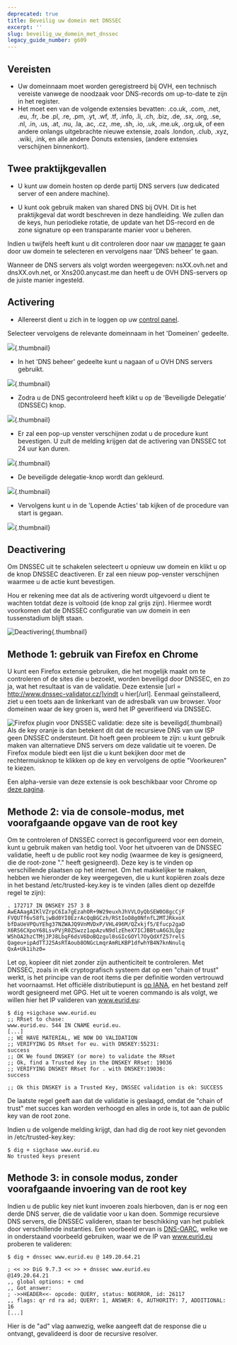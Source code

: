 ```yaml
---
deprecated: true
title: Beveilig uw domein met DNSSEC
excerpt: ''
slug: beveilig_uw_domein_met_dnssec
legacy_guide_number: g609
---
```



## Vereisten

- Uw domeinnaam moet worden geregistreerd bij OVH, een technisch vereiste vanwege de noodzaak voor DNS-records om up-to-date te zijn in het register.
- Het moet een van de volgende extensies bevatten: .co.uk, .com, .net, .eu, .fr, .be .pl, .re, .pm, .yt, .wf, .tf, .info, .li, .ch, .biz, .de, .sx, .org, .se, .nl, .in, .us, .at, .nu, .la, .ac, .cz, .me, .sh, .io, .uk, .me.uk, .org.uk, of een andere onlangs uitgebrachte nieuwe extensie, zoals .london, .club, .xyz, .wiki, .ink, en alle andere Donuts extensies, (andere extensies verschijnen binnenkort).




## Twee praktijkgevallen

- U kunt uw domein hosten op derde partij DNS servers (uw dedicated server of een andere machine). 

- U kunt ook gebruik maken van shared DNS bij OVH. Dit is het praktijkgeval dat wordt beschreven in deze handleiding. We zullen dan de keys, hun periodieke rotatie, de update van het DS-record en de zone signature op een transparante manier voor u beheren.


Indien u twijfels heeft kunt u dit controleren door naar uw [manager](https://www.ovh.com/manager/web) te gaan door uw domein te selecteren en vervolgens naar 'DNS beheer' te gaan. 

Wanneer de DNS servers als volgt worden weergegeven: 
nsXX.ovh.net and dnsXX.ovh.net, or Xns200.anycast.me dan heeft u de OVH DNS-servers op de juiste manier ingesteld.


## Activering

- Allereerst dient u zich in te loggen op uw [control panel](https://www.ovh.com/manager/web).


Selecteer vervolgens de relevante domeinnaam in het 'Domeinen' gedeelte.

![](images/img_2896.jpg){.thumbnail}

- In het 'DNS beheer' gedeelte kunt u nagaan of u OVH DNS servers gebruikt.



![](images/img_3966.jpg){.thumbnail}

- Zodra u de DNS gecontroleerd heeft klikt u op de 'Beveiligde Delegatie' (DNSSEC) knop.



![](images/img_3967.jpg){.thumbnail}

- Er zal een pop-up venster verschijnen zodat u de procedure kunt bevestigen. U zult de melding krijgen dat de activering van DNSSEC tot 24 uur kan duren.



![](images/img_2895.jpg){.thumbnail}

- De beveiligde delegatie-knop wordt dan gekleurd.



![](images/img_3968.jpg){.thumbnail}

- Vervolgens kunt u in de 'Lopende Acties' tab kijken of de procedure van start is gegaan.



![](images/img_3969.jpg){.thumbnail}


## Deactivering
Om DNSSEC uit te schakelen selecteert u opnieuw uw domein en klikt u op de knop  DNSSEC deactiveren. Er zal een nieuw pop-venster verschijnen waarmee u de actie kunt bevestigen.   

Hou er rekening mee dat als de activering wordt uitgevoerd u dient te wachten totdat deze is voltooid (de knop zal grijs zijn). Hiermee wordt voorkomen dat de DNSSEC configuratie van uw domein in een tussenstadium blijft staan.

![Deactivering](images/img_3970.jpg){.thumbnail}


## Methode 1: gebruik van Firefox en Chrome
U kunt een Firefox extensie gebruiken, die het mogelijk maakt om te controleren of de sites die u bezoekt, worden beveiligd door DNSSEC, en zo ja, wat het resultaat is van de validatie. Deze extensie [url = http://www.dnssec-validator.cz/]vindt u hier[/url]. Eenmaal geïnstalleerd, ziet u een toets aan de linkerkant van de adresbalk van uw browser. Voor domeinen waar de key groen is, werd het IP geverifieerd via DNSSEC.

![Firefox plugin voor DNSSEC validatie: deze site is beveiligd](images/img_119.jpg){.thumbnail}
Als de key oranje is dan betekent dit dat de recursieve DNS van uw ISP geen DNSSEC ondersteunt. Dit hoeft geen probleem te zijn: u kunt gebruik maken van alternatieve DNS servers om deze validatie uit te voeren. De Firefox module biedt een lijst die u kunt bekijken door met de rechtermuisknop te klikken op de key en vervolgens de optie "Voorkeuren" te kiezen.

Een alpha-versie van deze extensie is ook beschikbaar voor Chrome op [deze pagina](https://chrome.google.com/webstore/detail/hpmbmjbcmglolhjdcbicfdhmgmcoeknm).


## Methode 2: via de console-modus, met voorafgaande opgave van de root key
Om te controleren of DNSSEC correct is geconfigureerd voor een domein, kunt u gebruik maken van hetdig tool. Voor het uitvoeren van de DNSSEC validatie, heeft u de public root key nodig (waarmee de key is gesigneerd, die de root-zone "." heeft gesigneerd). Deze key is te vinden op verschillende plaatsen op het internet. Om het makkelijker te maken, hebben we hieronder de key weergegeven, die u kunt kopiëren zoals deze in het bestand /etc/trusted-key.key is te vinden (alles dient op dezelfde regel te zijn):


```
. 172717 IN DNSKEY 257 3 8 AwEAAagAIKlVZrpC6Ia7gEzahOR+9W29euxhJhVVLOyQbSEW0O8gcCjF
FVQUTf6v58fLjwBd0YI0EzrAcQqBGCzh/RStIoO8g0NfnfL2MTJRkxoX
bfDaUeVPQuYEhg37NZWAJQ9VnMVDxP/VHL496M/QZxkjf5/Efucp2gaD
X6RS6CXpoY68LsvPVjR0ZSwzz1apAzvN9dlzEheX7ICJBBtuA6G3LQpz
W5hOA2hzCTMjJPJ8LbqF6dsV6DoBQzgul0sGIcGOYl7OyQdXfZ57relS
Qageu+ipAdTTJ25AsRTAoub8ONGcLmqrAmRLKBP1dfwhYB4N7knNnulq
QxA+Uk1ihz0=
```


Let op, kopieer dit niet zonder zijn authenticiteit te controleren. Met DNSSEC, zoals in elk cryptografisch systeem dat op een "chain of trust" werkt, is het principe van de root items die per definitie worden vertrouwd het voornaamst. Het officiële distributiepunt is [op IANA](https://data.iana.org/root-anchors/), en het bestand zelf wordt gesigneerd met GPG.
Het uit te voeren commando is als volgt, we willen hier het IP valideren van www.eurid.eu:

```
$ dig +sigchase www.eurid.eu
;; RRset to chase:
www.eurid.eu. 544 IN CNAME eurid.eu.
[...]
;; WE HAVE MATERIAL, WE NOW DO VALIDATION
;; VERIFYING DS RRset for eu. with DNSKEY:55231: 
success
;; OK We found DNSKEY (or more) to validate the RRset
;; Ok, find a Trusted Key in the DNSKEY RRset: 19036
;; VERIFYING DNSKEY RRset for . with DNSKEY:19036: 
success

;; Ok this DNSKEY is a Trusted Key, DNSSEC validation is ok: SUCCESS
```


De laatste regel geeft aan dat de validatie is geslaagd, omdat de "chain of trust" met succes kan worden verhoogd en alles in orde is, tot aan de public key van de root zone.

Indien u de volgende melding krijgt, dan had dig de root key niet gevonden in /etc/trusted-key.key:

```
$ dig + sigchase www.eurid.eu
No trusted keys present
```




## Methode 3: in console modus, zonder voorafgaande invoering van de root key
Indien u de public key niet kunt invoeren zoals hierboven, dan is er nog een derde DNS server, die de validatie voor u kan doen. Sommige recursieve DNS servers, die DNSSEC valideren, staan ter beschikking van het publiek door verschillende instanties. Een voorbeeld ervan is [DNS-OARC](https://www.dns-oarc.net/oarc/services/odvr), welke we in onderstaand voorbeeld gebruiken, waar we de IP van www.eurid.eu proberen te valideren:


```
$ dig + dnssec www.eurid.eu @ 149.20.64.21

; << >> DiG 9.7.3 << >> + dnssec www.eurid.eu 
@149.20.64.21
,, global options: + cmd
,, Got answer:
; ->>HEADER<<- opcode: QUERY, status: NOERROR, id: 26117
,, flags: qr rd ra ad; QUERY: 1, ANSWER: 6, AUTHORITY: 7, ADDITIONAL: 16
[...]
```


Hier is de "ad" vlag aanwezig, welke aangeeft dat de response die u ontvangt, gevalideerd is door de recursive resolver.

